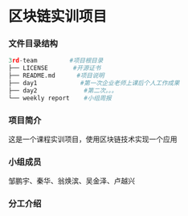 # 区块链实训项目



### 文件目录结构

```python
3rd-team         #项目根目录
├── LICENSE       #开源证书
├── README.md      #项目说明
├── day1            #第一次企业老师上课后个人工作成果
├── day2             #第二次。。。
└── weekly report    #小组周报

```



### 项目简介

这是一个课程实训项目，使用区块链技术实现一个应用



### 小组成员

邹鹏宇、秦华、翁焕滨、吴金泽、卢越兴



### 分工介绍

